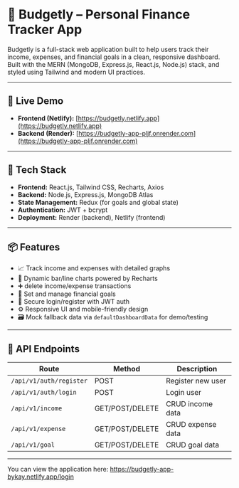# 💸 Budgetly – Personal Finance Tracker App

Budgetly is a full-stack web application built to help users track their income, expenses, and financial goals in a clean, responsive dashboard. Built with the MERN (MongoDB, Express.js, React.js, Node.js) stack, and styled using Tailwind and modern UI practices.

---

## 🚀 Live Demo

- **Frontend (Netlify):** [https://budgetly.netlify.app](https://budgetly.netlify.app)
- **Backend (Render):** [https://budgetly-app-pljf.onrender.com](https://budgetly-app-pljf.onrender.com)

---

## 🔧 Tech Stack

- **Frontend:** React.js, Tailwind CSS, Recharts, Axios
- **Backend:** Node.js, Express.js, MongoDB Atlas
- **State Management:** Redux (for goals and global state)
- **Authentication:** JWT + bcrypt
- **Deployment:** Render (backend), Netlify (frontend)

---

## 📦 Features

- 📈 Track income and expenses with detailed graphs
- 🧮 Dynamic bar/line charts powered by Recharts
- ➕ delete income/expense transactions
- 🎯 Set and manage financial goals
- 🔐 Secure login/register with JWT auth
- ⚙️ Responsive UI and mobile-friendly design
- 🗃️ Mock fallback data via `defaultDashboardData` for demo/testing

---

## 🧪 API Endpoints

| Route | Method | Description |
|-------|--------|-------------|
| `/api/v1/auth/register` | POST | Register new user |
| `/api/v1/auth/login`    | POST | Login user |
| `/api/v1/income`        | GET/POST/DELETE | CRUD income data |
| `/api/v1/expense`       | GET/POST/DELETE | CRUD expense data |
| `/api/v1/goal`          | GET/POST/DELETE | CRUD goal data |

---

You can view the application here: https://budgetly-app-bykay.netlify.app/login
